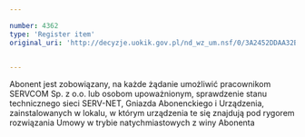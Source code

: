 ```yaml
---

number: 4362
type: 'Register item'
original_uri: 'http://decyzje.uokik.gov.pl/nd_wz_um.nsf/0/3A2452DDAA32BC58C1257B34002EEFB9?OpenDocument'


---
```


Abonent jest zobowiązany, na każde żądanie umożliwić pracownikom SERVCOM Sp. z o.o. lub osobom upoważnionym, sprawdzenie stanu technicznego sieci SERV-NET, Gniazda Abonenckiego i Urządzenia, zainstalowanych w lokalu, w którym urządzenia te się znajdują pod rygorem rozwiązania Umowy w trybie natychmiastowych z winy Abonenta
